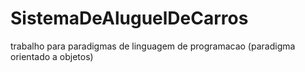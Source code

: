 # SistemaDeAluguelDeCarros
trabalho para paradigmas de linguagem de programacao (paradigma orientado a objetos)
